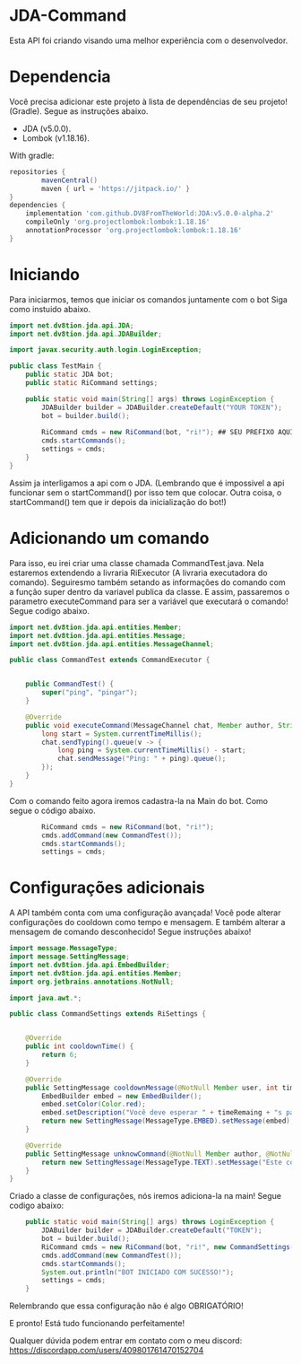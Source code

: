 # JDA-Command
 Esta API foi criando visando uma melhor experiência com o desenvolvedor.

# Dependencia

 Você precisa adicionar este projeto à lista de dependências de seu projeto! (Gradle).
 Segue as instruções abaixo.

 - JDA (v5.0.0).
 - Lombok (v1.18.16).

With gradle:
```groovy
repositories {
        mavenCentral()
        maven { url = 'https://jitpack.io/' }
}
dependencies {
    implementation 'com.github.DV8FromTheWorld:JDA:v5.0.0-alpha.2'
    compileOnly 'org.projectlombok:lombok:1.18.16'
    annotationProcessor 'org.projectlombok:lombok:1.18.16'
}
```


# Iniciando

 Para iniciarmos, temos que iniciar os comandos juntamente com o bot
 Siga como instuido abaixo.

```java
import net.dv8tion.jda.api.JDA;
import net.dv8tion.jda.api.JDABuilder;

import javax.security.auth.login.LoginException;

public class TestMain {
    public static JDA bot;
    public static RiCommand settings;

    public static void main(String[] args) throws LoginException {
        JDABuilder builder = JDABuilder.createDefault("YOUR TOKEN");
        bot = builder.build(); 
                                                                              
        RiCommand cmds = new RiCommand(bot, "ri!"); ## SEU PREFIXO AQUI 
        cmds.startCommands();
        settings = cmds;
    }
}
```

 Assim ja interligamos a api com o JDA. (Lembrando que é impossivel a api funcionar sem o startCommand() por isso tem que colocar. Outra coisa, o startCommand() tem que ir depois da inicialização do bot!)


# Adicionando um comando

 Para isso, eu irei criar uma classe chamada CommandTest.java.
 Nela estaremos extendendo a livraria RiExecutor (A livraria executadora do comando).
 Seguiresmo também setando as informações do comando com a função super dentro da variavel publica da classe. 
 E assim, passaremos o parametro executeCommand para ser a variável que executará o comando!
 Segue codigo abaixo.

```java
import net.dv8tion.jda.api.entities.Member;
import net.dv8tion.jda.api.entities.Message;
import net.dv8tion.jda.api.entities.MessageChannel;

public class CommandTest extends CommandExecutor {


    public CommandTest() {
        super("ping", "pingar");
    }

    @Override
    public void executeCommand(MessageChannel chat, Member author, String[] args, Message message) {
        long start = System.currentTimeMillis();
        chat.sendTyping().queue(v -> {
            long ping = System.currentTimeMillis() - start;
            chat.sendMessage("Ping: " + ping).queue();
        });
    }
}
```

 Com o comando feito agora iremos cadastra-la na Main do bot.
 Como segue o código abaixo.

```java
        RiCommand cmds = new RiCommand(bot, "ri!");
        cmds.addCommand(new CommandTest());
        cmds.startCommands();
        settings = cmds;
```

# Configurações adicionais
A API também conta com uma configuração avançada!
Você pode alterar configurações do cooldown como tempo e mensagem.
E também alterar a mensagem de comando desconhecido!
Segue instruções abaixo!
```java
import message.MessageType;
import message.SettingMessage;
import net.dv8tion.jda.api.EmbedBuilder;
import net.dv8tion.jda.api.entities.Member;
import org.jetbrains.annotations.NotNull;

import java.awt.*;

public class CommandSettings extends RiSettings {


    @Override
    public int cooldownTime() {
        return 6;
    }

    @Override
    public SettingMessage cooldownMessage(@NotNull Member user, int timeRemaing) {
        EmbedBuilder embed = new EmbedBuilder();
        embed.setColor(Color.red);
        embed.setDescription("Você deve esperar " + timeRemaing + "s para executar outro comando!");
        return new SettingMessage(MessageType.EMBED).setMessage(embed);
    }

    @Override
    public SettingMessage unknowCommand(@NotNull Member author, @NotNull String commandName) {
        return new SettingMessage(MessageType.TEXT).setMessage("Este comando não existe! Tente utilizar o comando " + TestMain.settings.getPrefix() + "help");
    }
}
```
Criado a classe de configurações, nós iremos adiciona-la na main!
Segue codigo abaixo:

```java
    public static void main(String[] args) throws LoginException {
        JDABuilder builder = JDABuilder.createDefault("TOKEN");
        bot = builder.build();
        RiCommand cmds = new RiCommand(bot, "ri!", new CommandSettings());
        cmds.addCommand(new CommandTest());
        cmds.startCommands();
        System.out.println("BOT INICIADO COM SUCESSO!");
        settings = cmds;
    }
```


Relembrando que essa configuração não é algo OBRIGATÓRIO!


 E pronto! Está tudo funcionando perfeitamente!

 Qualquer dúvida podem entrar em contato com o meu discord: https://discordapp.com/users/409801761470152704
